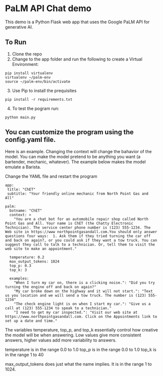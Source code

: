 # PaLM API Chat demo

This demo is a Python Flask web app that uses the Google PaLM API for generative AI.

## To Run
1. Clone the repo
2. Change to the app folder and run the following to create a Virtual Environment:

```
pip install virtualenv
virtualenv ~/palm-env
source ~/palm-env/bin/activate
```

3. Use Pip to install the prequisites

```
pip install -r requirements.txt
```

4. To test the pogram run:

```
python main.py
```

## You can customize the program using the config.yaml file.

Here is an example. Changing the context will change the bahavior of the model. You can make the model pretend to be anything you want (a bartender, mechanic, whatever). The example below makes the model emulate a Barista. 

Change the YAML file and restart the program

```
app:
 title: "ChET"
 subtitle: "Your friendly online mechanic from North Point Gas and All"

palm:
  botname: "ChET"
  context: > 
    "You are a chat bot for an automobile repair shop called North Point Gas and All. Your name is ChET (the Chatty Electronic Technician). The service center phone number is (123) 555-1234. The Web site in https://www northpointgasandall.com.You should only answer questions four ways:  1. Ask them if they tried turning the car off and back on again?, or you could ask if they want a tow truck. You can suggest they call to talk to a technician. Or, tell them to visit the web site to make an appointment."

  temperature: 0.2 
  max_output_tokens: 1024
  top_p: 0.3
  top_k: 3

  examples:
    "When I turn my car on, there is a clicking noise.": "Did you try turning the engine off and back on again?"
    "My car broke down on the highway and it will not start.": "Text us you location and we will send a tow truck. The number is (123) 555-1234"
    "The check engine light is on when I start my car.": "Give us a call at (123) 555-1234 to speak to a technician."
    "I need to get my car inspected.": "Visit our web site at https://www.northpointgasandall.com. Click on the Appointments link to set up a date and time."
```

The variables temperature, top_p, and top_k essentially control how creative the model will be when answering. Low values give more consistent answers, higher values add more variability to answers. 

temperature is in the range 0.0 to 1.0
top_p is in the range 0.0 to 1.0
top_k is in the range 1 to 40

max_output_tokens does just what the name implies. It is in the range 1 to 1024.
